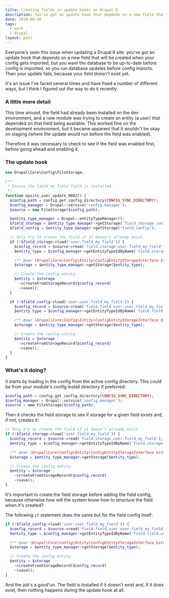 ```yaml
---
title: Creating fields in update hooks on Drupal 8
description: You've got an update hook that depends on a new field that depends on config import that needs to be done after the update hook has run that requires the config import that needs... ARGH.
date: 2019-08-30
tags:
  - work
  - drupal
layout: post
---
```

Everyone's seen this issue when updating a Drupal 8 site: you've got an update hook that depends on a new field that will be created when your config gets imported, but you want the database to be up-to-date before config is imported, so you run database updates before config imports. Then your update fails, because your field doesn't exist yet.

It's an issue I've faced several times and have fixed a number of different ways, but I think I figured out _the_ way to do it recently.

### A little more detail

This time around, the field had already been installed on the dev environment, and a new module was trying to create an entity (a user) that depended on that field being available. This worked fine on the development environment, but it became apparent that it wouldn't be okay on staging (where the update would run before the field was enabled).

Therefore it was necessary to check to see if the field was enabled first, before going ahead and enabling it.

### The update hook

```php
use Drupal\Core\Config\FileStorage;

/**
 * Ensure the field_my_field field is installed.
 */
function mysite_user_update_8002() {
  $config_path = config_get_config_directory(CONFIG_SYNC_DIRECTORY);
  $config_manager = Drupal::service('config.manager');
  $source = new FileStorage($config_path);

  $entity_type_manager = Drupal::entityTypeManager();
  $field_storage = $entity_type_manager->getStorage('field_storage_config');
  $field_config = $entity_type_manager->getStorage('field_config');

  // Only try to create the field if it doesn't already exist.
  if (!$field_storage->load('user.field_my_field')) {
    $config_record = $source->read('field.storage.user.field_my_field');
    $entity_type = $config_manager->getEntityTypeIdByName('field.storage.user.field_my_field');

    /** @var \Drupal\Core\Config\Entity\ConfigEntityStorageInterface $storage */
    $storage = $entity_type_manager->getStorage($entity_type);

    // Create the config entity.
    $entity = $storage
      ->createFromStorageRecord($config_record)
      ->save();
  }

  if (!$field_config->load('user.user.field_my_field')) {
    $config_record = $source->read('field.field.user.user.field_my_field');
    $entity_type = $config_manager->getEntityTypeIdByName('field.field.user.user.field_my_field');

    /** @var \Drupal\Core\Config\Entity\ConfigEntityStorageInterface $storage */
    $storage = $entity_type_manager->getStorage($entity_type);

    // Create the config entity.
    $entity = $storage
      ->createFromStorageRecord($config_record)
      ->save();
  }
}
```

### What's it doing?

It starts by loading in the config from the active config directory. This could be from your module's config install directory if preferred:

```php
$config_path = config_get_config_directory(CONFIG_SYNC_DIRECTORY);
$config_manager = Drupal::service('config.manager');
$source = new FileStorage($config_path);
```

Then it checks the field storage to see if storage for a given field exists and, if not, creates it:
```php
// Only try to create the field if it doesn't already exist.
if (!$field_storage->load('user.field_my_field')) {
  $config_record = $source->read('field.storage.user.field_my_field');
  $entity_type = $config_manager->getEntityTypeIdByName('field.storage.user.field_my_field');

  /** @var \Drupal\Core\Config\Entity\ConfigEntityStorageInterface $storage */
  $storage = $entity_type_manager->getStorage($entity_type);

  // Create the config entity.
  $entity = $storage
    ->createFromStorageRecord($config_record)
    ->save();
}
```

It's important to create the field storage before adding the field config, because otherwise how will the system know how to structure the field when it's created?

The following `if` statement does the same but for the field config itself:

```php
if (!$field_config->load('user.user.field_my_field')) {
  $config_record = $source->read('field.field.user.user.field_my_field');
  $entity_type = $config_manager->getEntityTypeIdByName('field.field.user.user.field_my_field');

  /** @var \Drupal\Core\Config\Entity\ConfigEntityStorageInterface $storage */
  $storage = $entity_type_manager->getStorage($entity_type);

  // Create the config entity.
  $entity = $storage
    ->createFromStorageRecord($config_record)
    ->save();
}
```

And the job's a good'un. The field is installed if it doesn't exist and, if it does exist, then nothing happens during the update hook at all.
